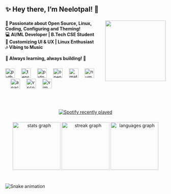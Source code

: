 <h2 align="left">✨ Hey there, I’m Neelotpal! 👋</h2>

###

<img align="right" height="190" src="https://media.githubusercontent.com/media/NSANTRA/NSANTRA/refs/heads/main/Git.gif?token=A2T2HWFGZ3SMYHEM3ERS3GLIYWY56"  />

<h4 align="left">
🚀 Passionate about Open Source, Linux, Coding, Configuring and Theming!  <br>
💻 AI/ML Developer | B.Tech CSE Student  <br>
🎨 Customizing UI & UX | Linux Enthusiast  <br>
🎶 Vibing to Music<br><br>
🌟 Always learning, always building! 🚀
</h4>

###

<div align="left">
  <img src="https://cdn.jsdelivr.net/gh/devicons/devicon/icons/python/python-original.svg" height="30" alt="python logo"  />
  <img width="12" />
  <img src="https://cdn.jsdelivr.net/gh/devicons/devicon/icons/tensorflow/tensorflow-original.svg" height="30" alt="tensorflow logo"  />
  <img width="12" />
  <img src="https://cdn.jsdelivr.net/gh/devicons/devicon/icons/pytorch/pytorch-original.svg" height="30" alt="pytorhc logo"  />
  <img width="12" />
  <img src="https://cdn.jsdelivr.net/gh/devicons/devicon/icons/opencv/opencv-original.svg" height="30" alt="opencv logo"  />
  <img width="12" />
  <img src="https://cdn.jsdelivr.net/gh/devicons/devicon/icons/matplotlib/matplotlib-original.svg" height="30" alt="matplotlib logo"  />
  <img width="12" />
  <img src="https://cdn.jsdelivr.net/gh/devicons/devicon/icons/numpy/numpy-original.svg" height="30" alt="numpy logo"  />
  <img width="12" />
  <img width="12" />
  <img src="https://cdn.jsdelivr.net/gh/devicons/devicon/icons/anaconda/anaconda-original.svg" height="30" alt="anaconda logo"  />
  <img width="12" />
  <img src="https://cdn.jsdelivr.net/gh/devicons/devicon/icons/vscode/vscode-original.svg" height="30" alt="vscode logo"  />
  <img width="12" />
  <img src="https://cdn.jsdelivr.net/gh/devicons/devicon/icons/vim/vim-original.svg" height="30" alt="vim logo"  />
</div>

###

<br clear="both">

###

<!-- <img align="right" height="145" src="./gifs/anime-dance.gif"  /> -->

<div align="center">
  <a href="https://open.spotify.com/playlist/6P8aDEtzcc7HDgzFoQpi5A?si=d81baf614c694867">
    <img src="https://spotify-recently-played-readme.vercel.app/api?user=31nr5sqvvihh7zmxi6ky5vl2c5e4&count=3&unique=true" alt="Spotify recently played"  />
  </a>
</div>

<!-- ```

           .             ​ eternal@world 
          .c.           ┌───────────────────────────────┐ 
         .ccc.           ​ OS : Arch Linux
        .lllll.          ​ Kernel : linux-zen 6.14 
       ..;'olll.         ​ WM : Hyprland 
      .dolllcccl.        ​ Shell : fish
     .lcc'   'ccc.       ​ Uptime : 23 years
    .ccc'     'cc:.      ​ CPU : NeuraCore AX-1
   .cccc'     'c:;..    └───────────────────────────────┘ 
  ."'             '".     E   T   E   R   N   A   L   火 

arch in ~ 
  λ echo "Stay Determined!"
``` -->

###

<div align="center">
  <img src="https://github-readme-stats.vercel.app/api?username=NSANTRA&show_icons=true&theme=gruvbox" height="150" alt="stats graph"  />
  <img src="https://streak-stats.demolab.com?user=NSANTRA&locale=en&mode=weekly&theme=gruvbox" height="150" alt="streak graph"   />
  <img src="https://github-readme-stats.vercel.app/api/top-langs/?username=NSANTRA&layout=compact&theme=gruvbox" height="150" alt="languages graph"  />
</div>

###

<br clear="both">

<img src="https://raw.githubusercontent.com/NSANTRA/NSANTRA/refs/heads/output/snake.svg" alt="Snake animation" />

###
